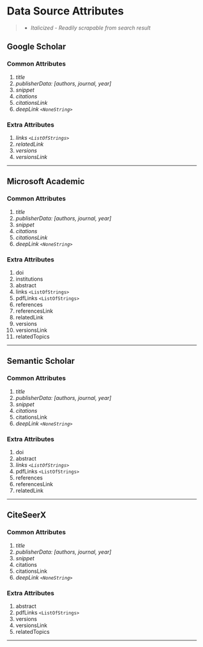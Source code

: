 # **Data Source Attributes**

> - *Italicized - Readily scrapable from search result*

## **Google Scholar**

### Common Attributes

1) *title*  
2) *publisherData: [authors, journal, year]*  
3) *snippet*  
4) *citations*  
5) *citationsLink*
6) *deepLink `<NoneString>`*  

### Extra Attributes

1) *links  `<ListOfStrings>`*  
2) *relatedLink*  
3) *versions*  
4) *versionsLink*  

---

## **Microsoft Academic**

### Common Attributes

1) *title*  
2) *publisherData: [authors, journal, year]*  
3) *snippet*  
4) *citations*  
5) *citationsLink*
6) *deepLink `<NoneString>`*  

### Extra Attributes

1) doi  
2) institutions  
3) abstract  
4) links  `<ListOfStrings>`  
5) pdfLinks  `<ListOfStrings>`  
6) references  
7) referencesLink  
8) relatedLink  
9) versions  
10) versionsLink  
11) relatedTopics

---  

## **Semantic Scholar**

### Common Attributes

1) *title*  
2) *publisherData: [authors, journal, year]*  
3) *snippet*  
4) *citations*  
5) citationsLink
6) *deepLink `<NoneString>`*  

### Extra Attributes

1) doi  
2) abstract  
3) *links  `<ListOfStrings>`*  
4) pdfLinks  `<ListOfStrings>`  
5) references  
6) referencesLink  
7) relatedLink  

---

## **CiteSeerX**

### Common Attributes

1) *title*  
2) *publisherData: [authors, journal, year]*  
3) *snippet*  
4) citations  
5) citationsLink
6) *deepLink `<NoneString>`*  

### Extra Attributes

1) abstract  
2) pdfLinks  `<ListOfStrings>`
3) versions  
4) versionsLink  
5) relatedTopics

---
